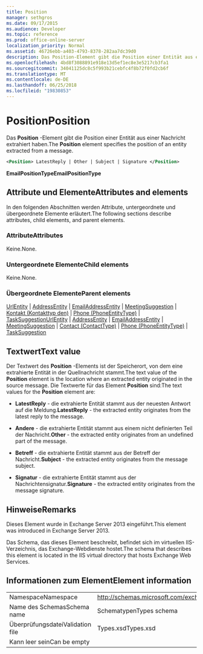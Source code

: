 ```yaml
---
title: Position
manager: sethgros
ms.date: 09/17/2015
ms.audience: Developer
ms.topic: reference
ms.prod: office-online-server
localization_priority: Normal
ms.assetid: 46726ebb-a403-4793-8378-282aa7dc39d0
description: Das Position-Element gibt die Position einer Entität aus einer Nachricht extrahiert haben.
ms.openlocfilehash: 4bd8f3088891e918e13d5ef1ec8e3e5217cb3fa1
ms.sourcegitcommit: 34041125dc8c5f993b21cebfc4f8b72f0fd2cb6f
ms.translationtype: MT
ms.contentlocale: de-DE
ms.lasthandoff: 06/25/2018
ms.locfileid: "19830853"
---
```

# <a name="position"></a><span data-ttu-id="cdfab-103">Position</span><span class="sxs-lookup"><span data-stu-id="cdfab-103">Position</span></span>

<span data-ttu-id="cdfab-104">Das **Position** -Element gibt die Position einer Entität aus einer Nachricht extrahiert haben.</span><span class="sxs-lookup"><span data-stu-id="cdfab-104">The **Position** element specifies the position of an entity extracted from a message.</span></span> 
  
```XML
<Position> LatestReply | Other | Subject | Signature </Position>
```

 <span data-ttu-id="cdfab-105">**EmailPositionType**</span><span class="sxs-lookup"><span data-stu-id="cdfab-105">**EmailPositionType**</span></span>
## <a name="attributes-and-elements"></a><span data-ttu-id="cdfab-106">Attribute und Elemente</span><span class="sxs-lookup"><span data-stu-id="cdfab-106">Attributes and elements</span></span>

<span data-ttu-id="cdfab-107">In den folgenden Abschnitten werden Attribute, untergeordnete und übergeordnete Elemente erläutert.</span><span class="sxs-lookup"><span data-stu-id="cdfab-107">The following sections describe attributes, child elements, and parent elements.</span></span>
  
### <a name="attributes"></a><span data-ttu-id="cdfab-108">Attribute</span><span class="sxs-lookup"><span data-stu-id="cdfab-108">Attributes</span></span>

<span data-ttu-id="cdfab-109">Keine.</span><span class="sxs-lookup"><span data-stu-id="cdfab-109">None.</span></span>
  
### <a name="child-elements"></a><span data-ttu-id="cdfab-110">Untergeordnete Elemente</span><span class="sxs-lookup"><span data-stu-id="cdfab-110">Child elements</span></span>

<span data-ttu-id="cdfab-111">Keine.</span><span class="sxs-lookup"><span data-stu-id="cdfab-111">None.</span></span>
  
### <a name="parent-elements"></a><span data-ttu-id="cdfab-112">Übergeordnete Elemente</span><span class="sxs-lookup"><span data-stu-id="cdfab-112">Parent elements</span></span>

<span data-ttu-id="cdfab-113">[UrlEntity](urlentity.md) | [AddressEntity](addressentity.md) | [EmailAddressEntity](emailaddressentity.md) | [MeetingSuggestion](meetingsuggestion.md) | [Kontakt (Kontakttyp den)](contact-contacttype.md) | [Phone (PhoneEntityType)](phone-phoneentitytype.md)  |  [ TaskSuggestion](tasksuggestion.md)</span><span class="sxs-lookup"><span data-stu-id="cdfab-113">[UrlEntity](urlentity.md) | [AddressEntity](addressentity.md) | [EmailAddressEntity](emailaddressentity.md) | [MeetingSuggestion](meetingsuggestion.md) | [Contact (ContactType)](contact-contacttype.md) | [Phone (PhoneEntityType)](phone-phoneentitytype.md) | [TaskSuggestion](tasksuggestion.md)</span></span>
  
## <a name="text-value"></a><span data-ttu-id="cdfab-114">Textwert</span><span class="sxs-lookup"><span data-stu-id="cdfab-114">Text value</span></span>

<span data-ttu-id="cdfab-115">Der Textwert des **Position** -Elements ist der Speicherort, von dem eine extrahierte Entität in der Quellnachricht stammt.</span><span class="sxs-lookup"><span data-stu-id="cdfab-115">The text value of the **Position** element is the location where an extracted entity originated in the source message.</span></span> <span data-ttu-id="cdfab-116">Die Textwerte für das Element **Position** sind:</span><span class="sxs-lookup"><span data-stu-id="cdfab-116">The text values for the **Position** element are:</span></span> 
  
- <span data-ttu-id="cdfab-117">**LatestReply** - die extrahierte Entität stammt aus der neuesten Antwort auf die Meldung.</span><span class="sxs-lookup"><span data-stu-id="cdfab-117">**LatestReply** - the extracted entity originates from the latest reply to the message.</span></span> 
    
- <span data-ttu-id="cdfab-118">**Andere** - die extrahierte Entität stammt aus einem nicht definierten Teil der Nachricht.</span><span class="sxs-lookup"><span data-stu-id="cdfab-118">**Other** - the extracted entity originates from an undefined part of the message.</span></span> 
    
- <span data-ttu-id="cdfab-119">**Betreff** - die extrahierte Entität stammt aus der Betreff der Nachricht.</span><span class="sxs-lookup"><span data-stu-id="cdfab-119">**Subject** - the extracted entity originates from the message subject.</span></span> 
    
- <span data-ttu-id="cdfab-120">**Signatur** - die extrahierte Entität stammt aus der Nachrichtensignatur.</span><span class="sxs-lookup"><span data-stu-id="cdfab-120">**Signature** - the extracted entity originates from the message signature.</span></span> 
    
## <a name="remarks"></a><span data-ttu-id="cdfab-121">Hinweise</span><span class="sxs-lookup"><span data-stu-id="cdfab-121">Remarks</span></span>

<span data-ttu-id="cdfab-122">Dieses Element wurde in Exchange Server 2013 eingeführt.</span><span class="sxs-lookup"><span data-stu-id="cdfab-122">This element was introduced in Exchange Server 2013.</span></span>
  
<span data-ttu-id="cdfab-123">Das Schema, das dieses Element beschreibt, befindet sich im virtuellen IIS-Verzeichnis, das Exchange-Webdienste hostet.</span><span class="sxs-lookup"><span data-stu-id="cdfab-123">The schema that describes this element is located in the IIS virtual directory that hosts Exchange Web Services.</span></span>
  
## <a name="element-information"></a><span data-ttu-id="cdfab-124">Informationen zum Element</span><span class="sxs-lookup"><span data-stu-id="cdfab-124">Element information</span></span>

|||
|:-----|:-----|
|<span data-ttu-id="cdfab-125">Namespace</span><span class="sxs-lookup"><span data-stu-id="cdfab-125">Namespace</span></span>  <br/> |http://schemas.microsoft.com/exchange/services/2006/types  <br/> |
|<span data-ttu-id="cdfab-126">Name des Schemas</span><span class="sxs-lookup"><span data-stu-id="cdfab-126">Schema name</span></span>  <br/> |<span data-ttu-id="cdfab-127">Schematypen</span><span class="sxs-lookup"><span data-stu-id="cdfab-127">Types schema</span></span>  <br/> |
|<span data-ttu-id="cdfab-128">Überprüfungsdatei</span><span class="sxs-lookup"><span data-stu-id="cdfab-128">Validation file</span></span>  <br/> |<span data-ttu-id="cdfab-129">Types.xsd</span><span class="sxs-lookup"><span data-stu-id="cdfab-129">Types.xsd</span></span>  <br/> |
|<span data-ttu-id="cdfab-130">Kann leer sein</span><span class="sxs-lookup"><span data-stu-id="cdfab-130">Can be empty</span></span>  <br/> ||
   

